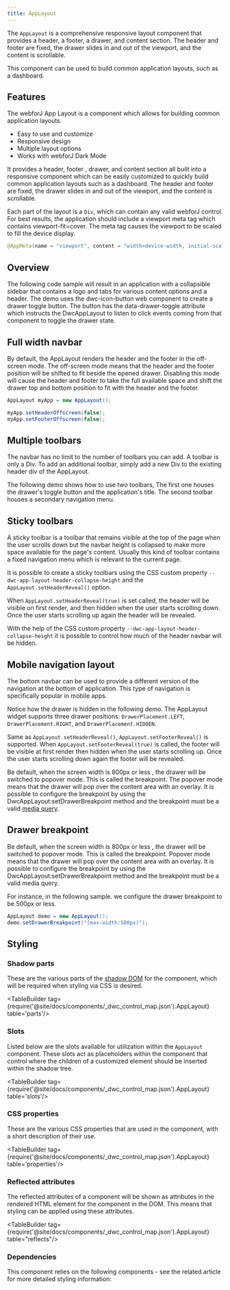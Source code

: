 ```yaml
---
title: AppLayout
---
```


<DocChip chip='shadow' />
<DocChip chip='name' label="dwc-app-layout" />
<JavadocLink type="applayout" location="com/webforj/component/layout/applayout/AppLayout" top='true'/>

The `AppLayout` is a comprehensive responsive layout component that provides a header, a footer, a drawer, and content section. The header and footer are fixed, the drawer slides in and out of the viewport, and the content is scrollable.

This component can be used to build common application layouts, such as a dashboard.

## Features

The webforJ App Layout is a component which allows for building common application layouts.

<ul>
    <li>Easy to use and customize</li>
    <li>Responsive design</li>
    <li>Multiple layout options</li>
    <li>Works with webforJ Dark Mode</li>
</ul>

It provides a header, footer , drawer, and content section all built into a responsive component which can be easily customized to quickly build common application layouts such as a dashboard. The header and footer are fixed, the drawer slides in and out of the viewport, and the content is scrollable.

Each part of the layout is a `Div`, which can contain any valid webforJ control. For best results, the application should include a viewport meta tag which contains viewport-fit=cover. The meta tag causes the viewport to be scaled to fill the device display.

```java
@AppMeta(name = "viewport", content = "width=device-width, initial-scale=1.0, viewport-fit=cover, user-scalable=no")
```

## Overview

The following code sample will result in an application with a collapsible sidebar that contains a logo and tabs for various content options and a header. The demo uses the dwc-icon-button web component to create a drawer toggle button. The button has the data-drawer-toggle attribute which instructs the DwcAppLayout to listen to click events coming from that component to toggle the drawer state.

<AppLayoutViewer path='https://demo.webforj.com/applayout?' mobile='false'
javaE='https://raw.githubusercontent.com/webforj/webforj-docs-samples/refs/heads/main/src/main/java/com/webforj/samples/views/applayout/AppLayoutView.java'
cssURL='https://raw.githubusercontent.com/webforj/ControlSamples/main/src/main/resources/css/applayout/applayout.css'
/>

## Full width navbar

By default, the AppLayout renders the header and the footer in the off-screen mode. The off-screen mode means that the header and the footer position will be shifted to fit beside the opened drawer. Disabling this mode will cause the header and footer to take the full available space and shift the drawer top and bottom position to fit with the header and the footer.

```java showLineNumbers
AppLayout myApp = new AppLayout();

myApp.setHeaderOffscreen(false);
myApp.setFooterOffscreen(false);
```

<AppLayoutViewer path='https://demo.webforj.com/applayoutfullnavbar?' mobile='false'
javaE='https://raw.githubusercontent.com/webforj/webforj-docs-samples/refs/heads/main/src/main/java/com/webforj/samples/views/applayout/AppLayoutFullNavbarView.java'
cssURL='https://raw.githubusercontent.com/webforj/ControlSamples/main/src/main/resources/css/applayout/applayout.css'/>


## Multiple toolbars

The navbar has no limit to the number of toolbars you can add. A toolbar is only a Div. To add an additional toolbar, simply add a new Div to the existing header div of the AppLayout.

The following demo shows how to use two toolbars, The first one houses the drawer's toggle button and the application's title. The second toolbar houses a secondary navigation menu.

<AppLayoutViewer path='https://demo.webforj.com/applayoutmultipleheaders?' mobile='false'
javaE='https://raw.githubusercontent.com/webforj/webforj-docs-samples/refs/heads/main/src/main/java/com/webforj/samples/views/applayout/AppLayoutMultipleHeadersView.java'
cssURL='https://raw.githubusercontent.com/webforj/ControlSamples/main/src/main/resources/css/applayout/applayout.css'/>

## Sticky toolbars

A sticky toolbar is a toolbar that remains visible at the top of the page when the user scrolls down but the navbar height is collapsed to make more space available for the page's content. Usually this kind of toolbar contains a fixed navigation menu which is relevant to the current page.

It is possible to create a sticky toolbars using the CSS custom property `--dwc-app-layout-header-collapse-height` and the `AppLayout.setHeaderReveal()` option.

When `AppLayout.setHeaderReveal(true)` is set called, the header will be visible on first render, and then hidden when the user starts scrolling down. Once the user starts scrolling up again the header will be revealed.

With the help of the CSS custom property `--dwc-app-layout-header-collapse-height` it is possible to control how much of the header navbar will be hidden.

<AppLayoutViewer path='https://demo.webforj.com/applayoutstickytoolbar?' mobile='false'
javaE='https://raw.githubusercontent.com/webforj/webforj-docs-samples/refs/heads/main/src/main/java/com/webforj/samples/views/applayout/AppLayoutStickyToolbarView.java'
cssURL='https://raw.githubusercontent.com/webforj/ControlSamples/main/src/main/resources/css/applayout/applayout.css'/>

## Mobile navigation layout

The bottom navbar can be used to provide a different version of the navigation at the bottom of application. This type of navigation is specifically popular in mobile apps.

Notice how the drawer is hidden in the following demo. The AppLayout widget supports three drawer positions: `DrawerPlacement.LEFT`, `DrawerPlacement.RIGHT`, and `DrawerPlacement.HIDDEN`.

Same as `AppLayout.setHeaderReveal()`, `AppLayout.setFooterReveal()` is supported. When `AppLayout.setFooterReveal(true)` is called, the footer will be visible at first render then hidden when the user starts scrolling up. Once the user starts scrolling down again the footer will be revealed.

Be default, when the screen width is 800px or less , the drawer will be switched to popover mode. This is called the breakpoint. The popover mode means that the drawer will pop over the content area with an overlay. It is possible to configure the breakpoint by using the DwcAppLayout:setDrawerBreakpoint method and the breakpoint must be a valid [media query](https://developer.mozilla.org/en-US/docs/Web/CSS/Media_Queries/Using_media_queries).

<AppLayoutViewer path='https://demo.webforj.com/applayoutmobile?' mobile='true'
javaE='https://raw.githubusercontent.com/webforj/webforj-docs-samples/refs/heads/main/src/main/java/com/webforj/samples/views/applayout/AppLayoutMobileView.java'
cssURL='https://raw.githubusercontent.com/webforj/ControlSamples/main/src/main/resources/css/applayout/applayoutMobile.css'
/>

## Drawer breakpoint

Be default, when the screen width is 800px or less , the drawer will be switched to popover mode. This is called the breakpoint. Popover mode means that the drawer will pop over the content area with an overlay. It is possible to configure the breakpoint by using the DwcAppLayout:setDrawerBreakpoint method and the breakpoint must be a valid media query.

For instance, in the following sample. we configure the drawer breakpoint to be 500px or less.

```java
AppLayout demo = new AppLayout();
demo.setDrawerBreakpoint("(max-width:500px)");
```

<AppLayoutViewer path='https://demo.webforj.com/applayoutmobiledrawer?' mobile='true'
javaE='https://raw.githubusercontent.com/webforj/webforj-docs-samples/refs/heads/main/src/main/java/com/webforj/samples/views/applayout/AppLayoutMobileDrawerView.java'
cssURL='https://raw.githubusercontent.com/webforj/ControlSamples/main/src/main/resources/css/applayout/applayoutMobile.css'
/>

## Styling

### Shadow parts

These are the various parts of the [shadow DOM](../glossary#shadow-dom) for the component, which will be required when styling via CSS is desired.

<TableBuilder tag={require('@site/docs/components/_dwc_control_map.json').AppLayout} table='parts'/>

### Slots

Listed below are the slots available for utilization within the `AppLayout` component. These slots act as placeholders within the component that control where the children of a customized element should be inserted within the shadow tree.

<TableBuilder tag={require('@site/docs/components/_dwc_control_map.json').AppLayout} table='slots'/>

### CSS properties

These are the various CSS properties that are used in the component, with a short description of their use.

<TableBuilder tag={require('@site/docs/components/_dwc_control_map.json').AppLayout} table='properties'/>

### Reflected attributes

The reflected attributes of a component will be shown as attributes in the rendered HTML element for the component in the DOM. This means that styling can be applied using these attributes.

<TableBuilder tag={require('@site/docs/components/_dwc_control_map.json').AppLayout} table="reflects"/>

### Dependencies

This component relies on the following components - see the related article for more detailed styling information:

<TableBuilder tag='dwc-app-layout' table="dependencies"/>

